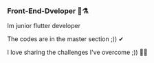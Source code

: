 ### Front-End-Dveloper 🎩⚗️


Im junior flutter developer 

The codes are in the master section ;)) ✔

I love sharing the challenges I've overcome ;)) 👨‍💻

